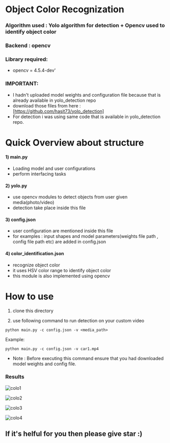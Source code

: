 # Object Color Recognization 

### Algorithm used : Yolo algorithm for detection + Opencv used to identify object color
### Backend : opencv
### Library required:

- opencv = 4.5.4-dev'

### IMPORTANT:

- I hadn't uploaded model weights and configuration file because that is already available in yolo_detection repo
- download those files from here : [https://github.com/hasit73/yolo_detection]
- For detection i was using same code that is available in yolo_detection repo.

# Quick Overview about structure

#### 1) main.py

- Loading model and user configurations
- perform interfacing tasks


#### 2) yolo.py

- use opencv modules to detect objects from user given media(photo/video)
- detection take place inside this file


#### 3) config.json

- user configuration are mentioned inside this file
- for examples : input shapes and model parameters(weights file path , config file path etc) are added in config.json


#### 4) color_identification.json

- recognize object color
- it uses HSV color range to identify object color
- this module is also implemented using opencv

# How to use 

1) clone this directory

 
2) use following command to run detection on your custom video

  ```
  python main.py -c config.json -v <media_path>
  ```

  Example: 
  ```
  python main.py -c config.json -v car1.mp4
  ```
  
- Note : Before executing this command ensure that you had downloaded model weights and config file.

### Results

![colo1](https://user-images.githubusercontent.com/69752829/141614750-7fba0507-3802-49a6-9459-e3fcac7e72af.PNG)

![colo2](https://user-images.githubusercontent.com/69752829/141614752-c3b3a451-ebcb-4672-91c2-63823fac3004.PNG)

![colo3](https://user-images.githubusercontent.com/69752829/141614755-7571524e-dc97-45a1-9b42-ea713868f13f.PNG)

![colo4](https://user-images.githubusercontent.com/69752829/141614761-4a8b0e55-550f-4add-899c-031ac6fee186.PNG)


## If it's helful for you then please give star :)
